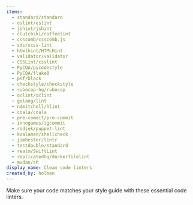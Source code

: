 ```yaml
---
items:
  - standard/standard
  - eslint/eslint
  - jshint/jshint
  - clutchski/coffeelint
  - csscomb/csscomb.js
  - sds/scss-lint
  - htmlhint/HTMLHint
  - validator/validator
  - CSSLint/csslint
  - PyCQA/pycodestyle
  - PyCQA/flake8
  - psf/black
  - checkstyle/checkstyle
  - rubocop-hq/rubocop
  - oclint/oclint
  - golang/lint
  - ndmitchell/hlint
  - coala/coala
  - pre-commit/pre-commit
  - innogames/igcommit
  - rodjek/puppet-lint
  - koalaman/shellcheck
  - jimhester/lintr
  - testdouble/standard
  - realm/SwiftLint
  - replicatedhq/dockerfilelint
  - mvdan/sh
display_name: Clean code linters
created_by: holman
---
```


Make sure your code matches your style guide with these essential code linters.
